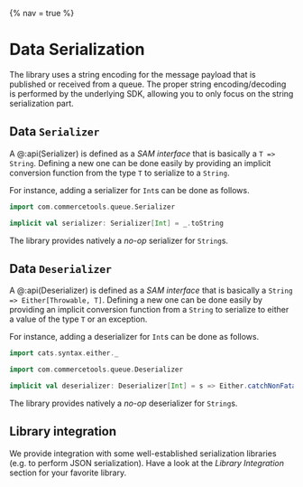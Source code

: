 {% nav = true %}
# Data Serialization

The library uses a string encoding for the message payload that is published or received from a queue.
The proper string encoding/decoding is performed by the underlying SDK, allowing you to only focus on the string serialization part.

## Data `Serializer`

A @:api(Serializer) is defined as a _SAM interface_ that is basically a `T => String`. Defining a new one can be done easily by providing an implicit conversion function from the type `T` to serialize to a `String`.

For instance, adding a serializer for `Int`s can be done as follows.

```scala mdoc
import com.commercetools.queue.Serializer

implicit val serializer: Serializer[Int] = _.toString
```

The library provides natively a _no-op_ serializer for `String`s.

## Data `Deserializer`

A @:api(Deserializer) is defined as a _SAM interface_ that is basically a `String => Either[Throwable, T]`. Defining a new one can be done easily by providing an implicit conversion function from a `String` to serialize to either a value of the type `T` or an exception.

For instance, adding a deserializer for `Int`s can be done as follows.

```scala mdoc
import cats.syntax.either._

import com.commercetools.queue.Deserializer

implicit val deserializer: Deserializer[Int] = s => Either.catchNonFatal(s.toInt)
```

The library provides natively a _no-op_ deserializer for `String`s.

## Library integration

We provide integration with some well-established serialization libraries (e.g. to perform JSON serialization). Have a look at the _Library Integration_ section for your favorite library.
